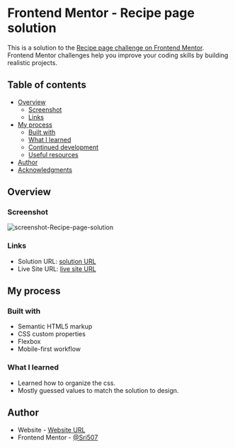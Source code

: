 # Frontend Mentor - Recipe page solution

This is a solution to the [Recipe page challenge on Frontend Mentor](https://www.frontendmentor.io/challenges/recipe-page-KiTsR8QQKm). Frontend Mentor challenges help you improve your coding skills by building realistic projects.

## Table of contents

- [Overview](#overview)
  - [Screenshot](#screenshot)
  - [Links](#links)
- [My process](#my-process)
  - [Built with](#built-with)
  - [What I learned](#what-i-learned)
  - [Continued development](#continued-development)
  - [Useful resources](#useful-resources)
- [Author](#author)
- [Acknowledgments](#acknowledgments)

## Overview

### Screenshot

![screenshot-Recipe-page-solution](https://github.com/user-attachments/assets/09b76ea6-eee7-46b5-ad26-a0800bfe8658)

### Links

- Solution URL: [solution URL](https://github.com/Sri507/Frontend-Mentor_Recipe-page)
- Live Site URL: [live site URL](https://sri507.github.io/Frontend-Mentor_Recipe-page/)

## My process

### Built with

- Semantic HTML5 markup
- CSS custom properties
- Flexbox
- Mobile-first workflow

### What I learned

- Learned how to organize the css.
- Mostly guessed values to match the solution to design.

## Author

- Website - [Website URL](https://sri507.github.io/Frontend-Mentor_Recipe-page/)
- Frontend Mentor - [@Sri507](https://www.frontendmentor.io/profile/Sri507)
